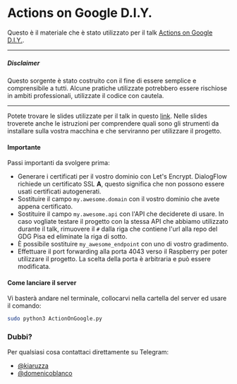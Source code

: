 # Actions on Google D.I.Y.

Questo è il materiale che è stato utilizzato per il talk [Actions on Google D.I.Y.](https://www.meetup.com/it-IT/GDG-Pisa/events/261505215/).
___
##### Disclaimer
Questo sorgente è stato costruito con il fine di essere semplice e comprensibile a tutti. Alcune pratiche utilizzate potrebbero essere rischiose in ambiti professionali, utilizzate il codice con cautela.
___

Potete trovare le slides utilizzate per il talk in questo [link](https://docs.google.com/presentation/d/e/2PACX-1vR2vLmZeMmmVxzxrjb5VsQATe0mFNQZPc-QCGBeiB7kHVmiRJYXnkXVKjpIvR1Nelp1sDz116HA06W7/pub).
Nelle slides troverete anche le istruzioni per comprendere quali sono gli strumenti da installare sulla vostra macchina e che serviranno per utilizzare il progetto.


#### Importante
Passi importanti da svolgere prima:

* Generare i certificati per il vostro dominio con Let's Encrypt. DialogFlow richiede un certificato SSL **A**, questo significa che non possono essere usati certificati autogenerati.
* Sostituire il campo `my.awesome.domain` con il vostro dominio che avete appena certificato.
* Sostituire il campo `my.awesome.api` con l'API che deciderete di usare. In caso vogliate testare il progetto con la stessa API che abbiamo utilizzato durante il talk, rimuovere il `#` dalla riga che contiene l'url alla repo del GDG Pisa ed eliminate la riga di sotto.
* È possibile sostituire `my_awesome_endpoint` con uno di vostro gradimento.
* Effettuare il port forwarding alla porta 4043 verso il Raspberry per poter utilizzare il progetto.
	La scelta della porta è arbitraria e può essere modificata.


#### Come lanciare il server
Vi basterà andare nel terminale, collocarvi nella cartella del server ed usare il comando:
```bash
sudo python3 ActionOnGoogle.py
```


### Dubbi?
Per qualsiasi cosa contattaci direttamente su Telegram:
* [@kiaruzza](https://t.me/kiaruzza)
* [@domenicoblanco](https://t.me/domenicoblanco)
